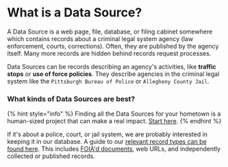 # What is a Data Source?

A Data Source is a web page, file, database, or filing cabinet somewhere which contains records about a criminal legal system agency (law enforcement, courts, corrections). Often, they are published by the agency itself. Many more records are hidden behind records request processes.

Data Sources can be records describing an agency's activities, like **traffic stops** or **use of force policies**. They describe agencies in the criminal legal system like the `Pittsburgh Bureau of Police` or `Allegheny County Jail`.

### What kinds of Data Sources are best?

{% hint style="info" %}
Finding all the Data Sources for your hometown is a human-sized project that can make a real impact. [Start here](../../activities/data-source-annotation/).
{% endhint %}

If it's about a police, court, or jail system, we are probably interested in keeping it in our database. A guide to our [relevant record types can be found here](../data-dictionaries/record-types-taxonomy.md). This includes [FOIA'd documents](../../activities/foia.md), web URLs, and independently collected or published records.
